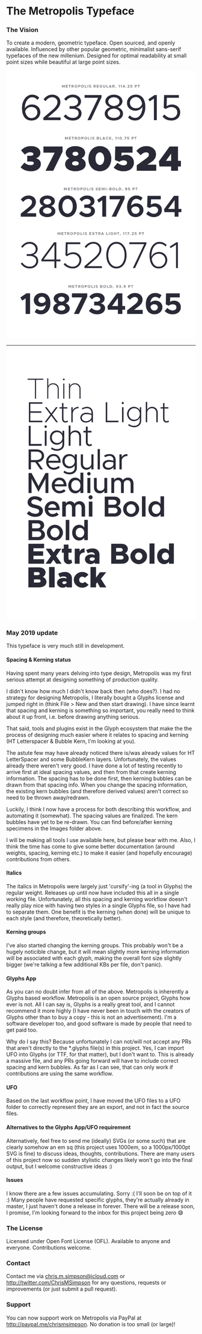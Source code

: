 # The Metropolis Typeface

### The Vision

To create a modern, geometric typeface. Open sourced, and openly available. Influenced by other popular geometric, minimalist sans-serif typefaces of the new millenium. Designed for optimal readability at small point sizes while beautiful at large point sizes.

![Metropolis](./Images/Metro-1.png)

---

![Metropolis](./Images/Metro-2.png)

### May 2019 update

This typeface is very much still in development.

#### Spacing & Kerning status

Having spent many years delving into type design, Metropolis was my first serious attempt at designing something of production quality.

I didn't know how much I didn't know back then (who does?). I had no strategy for designing Metropolis, I literally bought a Glyphs license and jumped right in (think File > New and then start drawing). I have since learnt that spacing and kerning is something so important, you really need to think about it up front, i.e. before drawing anything serious.

That said, tools and plugins exist in the Glyph ecosystem that make the the process of designing much easier where it relates to spacing and kerning (HT Letterspacer & Bubble Kern, I'm looking at you).

The astute few may have already noticed there is/was already values for HT LetterSpacer and some BubbleKern layers. Unfortunately, the values already there weren't very good. I have done a lot of testing recently to arrive first at ideal spacing values, and then from that create kerning information. The spacing has to be done first, then kerning bubbles can be drawn from that spacing info. When you change the spacing information, the existing kern bubbles (and therefore derived values) aren't correct so need to be thrown away/redrawn.

Luckily, I think I now have a process for both describing this workflow, and automating it (somewhat). The spacing values are finalized. The kern bubbles have yet to be re-drawn. You can find before/after kerning specimens in the Images folder above.

I will be making all tools I use available here, but please bear with me. Also, I think the time has come to give some better documentation (around weights, spacing, kerning etc.) to make it easier (and hopefully encourage) contributions from others.

#### Italics

The italics in Metropolis were largely just 'cursify'-ing (a tool in Glyphs) the regular weight. Releases up until now have included this all in a single working file. Unfortunately, all this spacing and kerning workflow doesn't really play nice with having two styles in a single Glyphs file, so I have had to separate them. One benefit is the kerning (when done) will be unique to each style (and therefore, theoretically better).

#### Kerning groups

I've also started changing the kerning groups. This probably won't be a hugely noticible change, but it will mean slightly more kerning information will be associated with each glyph, making the overall font size slightly bigger (we're talking a few additional KBs per file, don't panic).

#### Glyphs App

As you can no doubt infer from all of the above. Metropolis is inherently a Glyphs based workflow. Metropolis is an open source project, Glyphs how ever is not. All I can say is, Glyphs is a really great tool, and I cannot recommend it more highly (I have never been in touch with the creators of Glyphs other than to buy a copy - this is not an advertisement). I'm a software developer too, and good software is made by people that need to get paid too.

Why do I say this? Because unfortunately I can not/will not accept any PRs that aren't directly to the *.glyphs file(s) in this project. Yes, I can import UFO into Glyphs (or TTF, for that matter), but I don't want to. This is already a massive file, and any PRs going forward will have to include correct spacing and kern bubbles. As far as I can see, that can only work if contributions are using the same workflow.

#### UFO

Based on the last workflow point, I have moved the UFO files to a UFO folder to correctly represent they are an export, and not in fact the source files.

#### Alternatives to the Glyphs App/UFO requirement

Alternatively, feel free to send me (ideally) SVGs (or some such) that are clearly somehow an em sq (this project uses 1000em, so a 1000px/1000pt SVG is fine) to discuss ideas, thoughts, contributions. There are many users of this project now so sudden stylistic changes likely won't go into the final output, but I welcome constructive ideas :)

#### Issues

I know there are a few issues accumulating. Sorry :( I'll soon be on top of it :) Many people have requested specific glyphs, they're actually already in master, I just haven't done a release in forever. There will be a release soon, I promise, I'm looking forward to the inbox for this project being zero 😅

### The License

Licensed under Open Font License (OFL). Available to anyone and everyone. Contributions welcome.

### Contact

Contact me via chris.m.simpson@icloud.com or http://twitter.com/ChrisMSimpson for any questions, requests or improvements (or just submit a pull request).

### Support

You can now support work on Metropolis via PayPal at http://paypal.me/chrismsimpson. No donation is too small (or large)!


